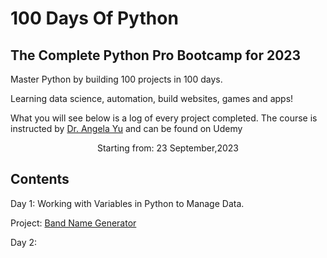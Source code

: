 # 100 Days Of Python

## The Complete Python Pro Bootcamp for 2023

Master Python by building 100 projects in 100 days.

Learning data science, automation, build websites, games and apps!

What you will see below is a log of every project completed. The course is instructed by [Dr. Angela Yu](https://www.udemy.com/course/100-days-of-code/) and can be found on Udemy
<p style="text-align: center;">Starting from: 23 September,2023</p>


## Contents
Day 1: Working with Variables in Python to Manage Data.

Project: [Band Name Generator](100DaysOfPython/Day1/)

Day 2:
   





